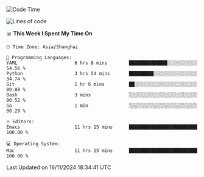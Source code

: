 <!--START_SECTION:waka-->
![Code Time](http://img.shields.io/badge/Code%20Time-2%2C282%20hrs%2058%20mins-blue)

![Lines of code](https://img.shields.io/badge/From%20Hello%20World%20I%27ve%20Written-308.1%20thousand%20lines%20of%20code-blue)

📊 **This Week I Spent My Time On** 

```text
🕑︎ Time Zone: Asia/Shanghai

💬 Programming Languages: 
YAML                     6 hrs 8 mins        ██████████████░░░░░░░░░░░   54.56 % 
Python                   3 hrs 54 mins       █████████░░░░░░░░░░░░░░░░   34.74 % 
Git                      1 hr 6 mins         ██░░░░░░░░░░░░░░░░░░░░░░░   09.88 % 
Bash                     3 mins              ░░░░░░░░░░░░░░░░░░░░░░░░░   00.52 % 
Go                       1 min               ░░░░░░░░░░░░░░░░░░░░░░░░░   00.29 % 

🔥 Editors: 
Emacs                    11 hrs 15 mins      █████████████████████████   100.00 % 

💻 Operating System: 
Mac                      11 hrs 15 mins      █████████████████████████   100.00 % 
```


 Last Updated on 16/11/2024 18:34:41 UTC
<!--END_SECTION:waka-->
